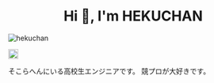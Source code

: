 <h1 align="center">Hi 👋, I'm HEKUCHAN</h1>

<!-- Profile view counter -->
<p align="left">
  <img src="https://komarev.com/ghpvc/?username=hekuchan&label=Profile%20views&color=0e75b6&style=flat" alt="hekuchan" />
</p>
<!-- Twitter Badge -->
<a href="http://twitter.com/Heitor_Hirose">
  <img height="20" src="https://img.shields.io/twitter/follow/Heitor_Hirose?label=Twitter&logo=twitter&style=flat" />
</a>

そこらへんにいる高校生エンジニアです。
競プロが大好きです。
